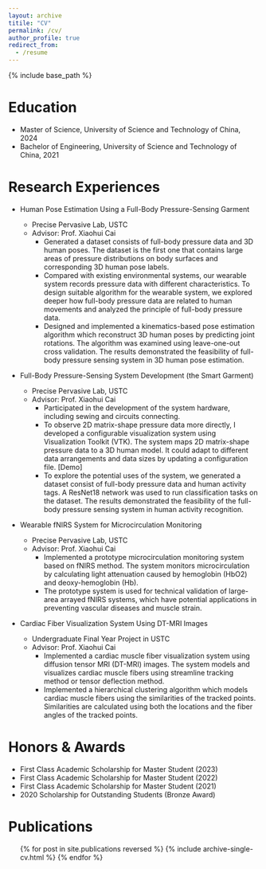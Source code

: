 ```yaml
---
layout: archive
titile: "CV"
permalink: /cv/
author_profile: true
redirect_from:
  - /resume
---
```


{% include base_path %}

Education
======
* Master of Science, University of Science and Technology of China, 2024
* Bachelor of Engineering, University of Science and Technology of China, 2021

Research Experiences
======
* Human Pose Estimation Using a Full-Body Pressure-Sensing Garment
  * Precise Pervasive Lab, USTC
  * Advisor: Prof. Xiaohui Cai
    * Generated a dataset consists of full-body pressure data and 3D human poses. The dataset is the first one that contains large areas of pressure distributions on body surfaces and corresponding 3D human pose labels.
    * Compared with existing environmental systems, our wearable system records pressure data with different characteristics. To design suitable algorithm for the wearable system, we explored deeper how full-body pressure data are related to human movements and analyzed the principle of full-body pressure data.
    * Designed and implemented a kinematics-based pose estimation algorithm which reconstruct 3D human poses by predicting joint rotations. The algorithm was examined using leave-one-out cross validation. The results demonstrated the feasibility of full-body pressure sensing system in 3D human pose estimation.

* Full-Body Pressure-Sensing System Development (the Smart Garment)
  * Precise Pervasive Lab, USTC
  * Advisor: Prof. Xiaohui Cai
    * Participated in the development of the system hardware, including sewing and circuits connecting.
    * To observe 2D matrix-shape pressure data more directly, I developed a configurable visualization system using Visualization Toolkit (VTK). The system maps 2D matrix-shape pressure data to a 3D human model. It could adapt to different data arrangements and data sizes by updating a configuration file. [Demo]
    * To explore the potential uses of the system, we generated a dataset consist of full-body pressure data and human activity tags. A ResNet18 network was used to run classification tasks on the dataset. The results demonstrated the feasibility of the full-body pressure sensing system in human activity recognition.

* Wearable fNIRS System for Microcirculation Monitoring
  * Precise Pervasive Lab, USTC
  * Advisor: Prof. Xiaohui Cai
    * Implemented a prototype microcirculation monitoring system based on fNIRS method. The system monitors microcirculation by calculating light attenuation caused by hemoglobin (HbO2) and deoxy-hemoglobin (Hb).
    * The prototype system is used for technical validation of large-area arrayed fNIRS systems, which have potential applications in preventing vascular diseases and muscle strain.

* Cardiac Fiber Visualization System Using DT-MRI Images
  * Undergraduate Final Year Project in USTC 
  * Advisor: Prof. Xiaohui Cai
    * Implemented a cardiac muscle fiber visualization system using diffusion tensor MRI (DT-MRI) images. The system models and visualizes cardiac muscle fibers using streamline tracking method or tensor deflection method.
    * Implemented a hierarchical clustering algorithm which models cardiac muscle fibers using the similarities of the tracked points. Similarities are calculated using both the locations and the fiber angles of the tracked points.
  
Honors & Awards
======
* First Class Academic Scholarship for Master Student (2023)
* First Class Academic Scholarship for Master Student (2022)
* First Class Academic Scholarship for Master Student (2021)
* 2020 Scholarship for Outstanding Students (Bronze Award)

Publications
======
  <ul>{% for post in site.publications reversed %}
    {% include archive-single-cv.html %}
  {% endfor %}</ul>
  
<!-- Talks
======
  <ul>{% for post in site.talks reversed %}
    {% include archive-single-talk-cv.html  %}
  {% endfor %}</ul>
  
Teaching
======
  <ul>{% for post in site.teaching reversed %}
    {% include archive-single-cv.html %}
  {% endfor %}</ul>
  
Service and leadership
======
* Currently signed in to 43 different slack teams
-->
